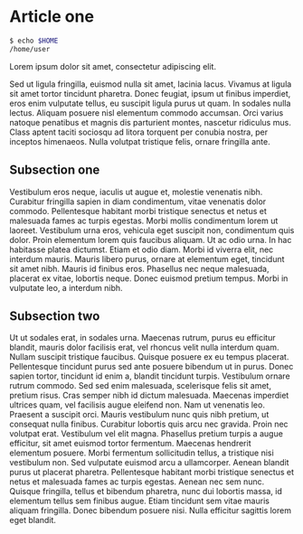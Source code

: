# Article one
```bash
$ echo $HOME
/home/user
```

Lorem ipsum dolor sit amet, consectetur adipiscing elit.

Sed ut ligula fringilla, euismod nulla sit amet, lacinia lacus.
Vivamus at ligula sit amet tortor tincidunt pharetra.
Donec feugiat, ipsum ut finibus imperdiet, eros enim vulputate tellus, eu suscipit ligula purus ut quam.
In sodales nulla lectus.
Aliquam posuere nisl elementum commodo accumsan.
Orci varius natoque penatibus et magnis dis parturient montes, nascetur ridiculus mus.
Class aptent taciti sociosqu ad litora torquent per conubia nostra, per inceptos himenaeos.
Nulla volutpat tristique felis, ornare fringilla ante.


## Subsection one

Vestibulum eros neque, iaculis ut augue et, molestie venenatis nibh.
Curabitur fringilla sapien in diam condimentum, vitae venenatis dolor commodo.
Pellentesque habitant morbi tristique senectus et netus et malesuada fames ac turpis egestas.
Morbi mollis condimentum lorem ut laoreet.
Vestibulum urna eros, vehicula eget suscipit non, condimentum quis dolor.
Proin elementum lorem quis faucibus aliquam.
Ut ac odio urna.
In hac habitasse platea dictumst.
Etiam et odio diam.
Morbi id viverra elit, nec interdum mauris.
Mauris libero purus, ornare at elementum eget, tincidunt sit amet nibh.
Mauris id finibus eros.
Phasellus nec neque malesuada, placerat ex vitae, lobortis neque.
Donec euismod pretium tempus.
Morbi in vulputate leo, a interdum nibh.

## Subsection two
Ut ut sodales erat, in sodales urna.
Maecenas rutrum, purus eu efficitur blandit, mauris dolor facilisis erat, vel rhoncus velit nulla interdum quam.
Nullam suscipit tristique faucibus.
Quisque posuere ex eu tempus placerat.
Pellentesque tincidunt purus sed ante posuere bibendum ut in purus.
Donec sapien tortor, tincidunt id enim a, blandit tincidunt turpis.
Vestibulum ornare rutrum commodo.
Sed sed enim malesuada, scelerisque felis sit amet, pretium risus.
Cras semper nibh id dictum malesuada.
Maecenas imperdiet ultrices quam, vel facilisis augue eleifend non.
Nam ut venenatis leo.
Praesent a suscipit orci.
Mauris vestibulum nunc quis nibh pretium, ut consequat nulla finibus.
Curabitur lobortis quis arcu nec gravida.
Proin nec volutpat erat.
Vestibulum vel elit magna.
Phasellus pretium turpis a augue efficitur, sit amet euismod tortor fermentum.
Maecenas hendrerit elementum posuere.
Morbi fermentum sollicitudin tellus, a tristique nisi vestibulum non.
Sed vulputate euismod arcu a ullamcorper.
Aenean blandit purus ut placerat pharetra.
Pellentesque habitant morbi tristique senectus et netus et malesuada fames ac turpis egestas.
Aenean nec sem nunc.
Quisque fringilla, tellus et bibendum pharetra, nunc dui lobortis massa, id elementum tellus sem finibus augue.
Etiam tincidunt sem vitae mauris aliquam fringilla.
Donec bibendum posuere nisi.
Nulla efficitur sagittis lorem eget blandit.
